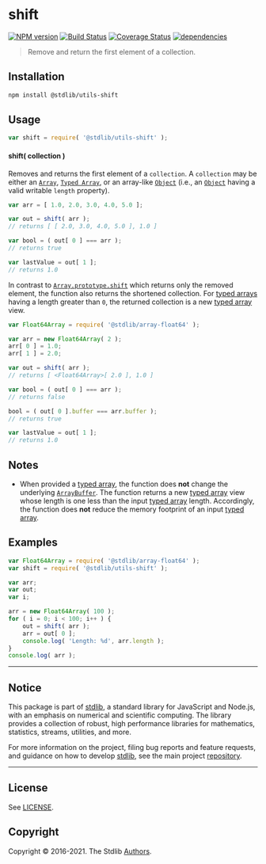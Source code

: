 <!--

@license Apache-2.0

Copyright (c) 2018 The Stdlib Authors.

Licensed under the Apache License, Version 2.0 (the "License");
you may not use this file except in compliance with the License.
You may obtain a copy of the License at

   http://www.apache.org/licenses/LICENSE-2.0

Unless required by applicable law or agreed to in writing, software
distributed under the License is distributed on an "AS IS" BASIS,
WITHOUT WARRANTIES OR CONDITIONS OF ANY KIND, either express or implied.
See the License for the specific language governing permissions and
limitations under the License.

-->

# shift

[![NPM version][npm-image]][npm-url] [![Build Status][test-image]][test-url] [![Coverage Status][coverage-image]][coverage-url] [![dependencies][dependencies-image]][dependencies-url]

> Remove and return the first element of a collection.

<!-- Section to include introductory text. Make sure to keep an empty line after the intro `section` element and another before the `/section` close. -->

<section class="intro">

</section>

<!-- /.intro -->

<!-- Package usage documentation. -->

<section class="installation">

## Installation

```bash
npm install @stdlib/utils-shift
```

</section>

<section class="usage">

## Usage

```javascript
var shift = require( '@stdlib/utils-shift' );
```

#### shift( collection )

Removes and returns the first element of a `collection`. A `collection` may be either an [`Array`][mdn-array], [`Typed Array`][mdn-typed-array], or an array-like [`Object`][mdn-object] (i.e., an [`Object`][mdn-object] having a valid writable `length` property). 

```javascript
var arr = [ 1.0, 2.0, 3.0, 4.0, 5.0 ];

var out = shift( arr );
// returns [ [ 2.0, 3.0, 4.0, 5.0 ], 1.0 ]

var bool = ( out[ 0 ] === arr );
// returns true

var lastValue = out[ 1 ];
// returns 1.0
```

In contrast to [`Array.prototype.shift`][mdn-array-shift] which returns only the removed element, the function also returns the shortened collection. For [typed arrays][mdn-typed-array] having a length greater than `0`, the returned collection is a new [typed array][mdn-typed-array] view.

```javascript
var Float64Array = require( '@stdlib/array-float64' );

var arr = new Float64Array( 2 );
arr[ 0 ] = 1.0;
arr[ 1 ] = 2.0;

var out = shift( arr );
// returns [ <Float64Array>[ 2.0 ], 1.0 ]

var bool = ( out[ 0 ] === arr );
// returns false

bool = ( out[ 0 ].buffer === arr.buffer );
// returns true

var lastValue = out[ 1 ];
// returns 1.0
```

</section>

<!-- /.usage -->

<!-- Package usage notes. Make sure to keep an empty line after the `section` element and another before the `/section` close. -->

<section class="notes">

## Notes

-   When provided a [typed array][mdn-typed-array], the function does **not** change the underlying [`ArrayBuffer`][mdn-arraybuffer]. The function returns a new [typed array][mdn-typed-array] view whose length is one less than the input [typed array][mdn-typed-array] length. Accordingly, the function does **not** reduce the memory footprint of an input [typed array][mdn-typed-array].

</section>

<!-- /.notes -->

<!-- Package usage examples. -->

<section class="examples">

## Examples

<!-- eslint no-undef: "error" -->

```javascript
var Float64Array = require( '@stdlib/array-float64' );
var shift = require( '@stdlib/utils-shift' );

var arr;
var out;
var i;

arr = new Float64Array( 100 );
for ( i = 0; i < 100; i++ ) {
    out = shift( arr );
    arr = out[ 0 ];
    console.log( 'Length: %d', arr.length );
}
console.log( arr );
```

</section>

<!-- /.examples -->

<!-- Section to include cited references. If references are included, add a horizontal rule *before* the section. Make sure to keep an empty line after the `section` element and another before the `/section` close. -->

<section class="references">

</section>

<!-- /.references -->

<!-- Section for all links. Make sure to keep an empty line after the `section` element and another before the `/section` close. -->


<section class="main-repo" >

* * *

## Notice

This package is part of [stdlib][stdlib], a standard library for JavaScript and Node.js, with an emphasis on numerical and scientific computing. The library provides a collection of robust, high performance libraries for mathematics, statistics, streams, utilities, and more.

For more information on the project, filing bug reports and feature requests, and guidance on how to develop [stdlib][stdlib], see the main project [repository][stdlib].

---

## License

See [LICENSE][stdlib-license].


## Copyright

Copyright &copy; 2016-2021. The Stdlib [Authors][stdlib-authors].

</section>

<!-- /.stdlib -->

<!-- Section for all links. Make sure to keep an empty line after the `section` element and another before the `/section` close. -->

<section class="links">

[npm-image]: http://img.shields.io/npm/v/@stdlib/utils-shift.svg
[npm-url]: https://npmjs.org/package/@stdlib/utils-shift

[test-image]: https://github.com/stdlib-js/utils-shift/actions/workflows/test.yml/badge.svg
[test-url]: https://github.com/stdlib-js/utils-shift/actions/workflows/test.yml

[coverage-image]: https://img.shields.io/codecov/c/github/stdlib-js/utils-shift/main.svg
[coverage-url]: https://codecov.io/github/stdlib-js/utils-shift?branch=main

[dependencies-image]: https://img.shields.io/david/stdlib-js/utils-shift
[dependencies-url]: https://david-dm.org/stdlib-js/utils-shift/main

[stdlib]: https://github.com/stdlib-js/stdlib

[stdlib-authors]: https://github.com/stdlib-js/stdlib/graphs/contributors

[stdlib-license]: https://raw.githubusercontent.com/stdlib-js/utils-shift/main/LICENSE

[mdn-array]: https://developer.mozilla.org/en-US/docs/Web/JavaScript/Reference/Global_Objects/Array

[mdn-array-shift]: https://developer.mozilla.org/en-US/docs/Web/JavaScript/Reference/Global_Objects/Array/shift

[mdn-typed-array]: https://developer.mozilla.org/en-US/docs/Web/JavaScript/Typed_arrays

[mdn-arraybuffer]: https://developer.mozilla.org/en-US/docs/Web/JavaScript/Reference/Global_Objects/ArrayBuffer

[mdn-object]: https://developer.mozilla.org/en-US/docs/Web/JavaScript/Reference/Global_Objects/Object

</section>

<!-- /.links -->
